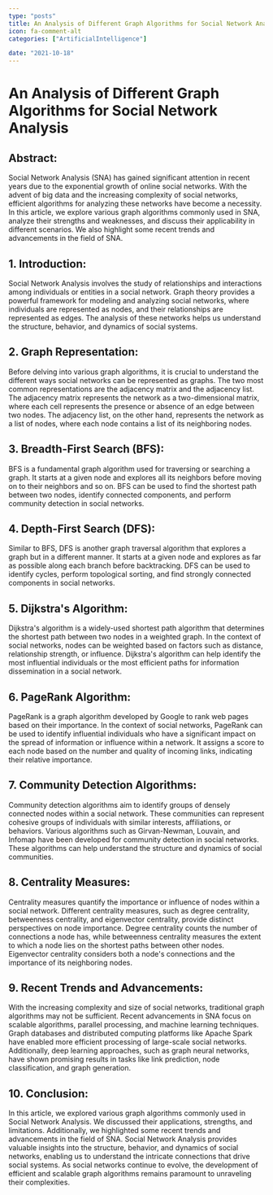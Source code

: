 ```yaml
---
type: "posts"
title: An Analysis of Different Graph Algorithms for Social Network Analysis
icon: fa-comment-alt
categories: ["ArtificialIntelligence"]

date: "2021-10-18"
---
```




# An Analysis of Different Graph Algorithms for Social Network Analysis

## Abstract:
Social Network Analysis (SNA) has gained significant attention in recent years due to the exponential growth of online social networks. With the advent of big data and the increasing complexity of social networks, efficient algorithms for analyzing these networks have become a necessity. In this article, we explore various graph algorithms commonly used in SNA, analyze their strengths and weaknesses, and discuss their applicability in different scenarios. We also highlight some recent trends and advancements in the field of SNA.

## 1. Introduction:
Social Network Analysis involves the study of relationships and interactions among individuals or entities in a social network. Graph theory provides a powerful framework for modeling and analyzing social networks, where individuals are represented as nodes, and their relationships are represented as edges. The analysis of these networks helps us understand the structure, behavior, and dynamics of social systems.

## 2. Graph Representation:
Before delving into various graph algorithms, it is crucial to understand the different ways social networks can be represented as graphs. The two most common representations are the adjacency matrix and the adjacency list. The adjacency matrix represents the network as a two-dimensional matrix, where each cell represents the presence or absence of an edge between two nodes. The adjacency list, on the other hand, represents the network as a list of nodes, where each node contains a list of its neighboring nodes.

## 3. Breadth-First Search (BFS):
BFS is a fundamental graph algorithm used for traversing or searching a graph. It starts at a given node and explores all its neighbors before moving on to their neighbors and so on. BFS can be used to find the shortest path between two nodes, identify connected components, and perform community detection in social networks.

## 4. Depth-First Search (DFS):
Similar to BFS, DFS is another graph traversal algorithm that explores a graph but in a different manner. It starts at a given node and explores as far as possible along each branch before backtracking. DFS can be used to identify cycles, perform topological sorting, and find strongly connected components in social networks.

## 5. Dijkstra's Algorithm:
Dijkstra's algorithm is a widely-used shortest path algorithm that determines the shortest path between two nodes in a weighted graph. In the context of social networks, nodes can be weighted based on factors such as distance, relationship strength, or influence. Dijkstra's algorithm can help identify the most influential individuals or the most efficient paths for information dissemination in a social network.

## 6. PageRank Algorithm:
PageRank is a graph algorithm developed by Google to rank web pages based on their importance. In the context of social networks, PageRank can be used to identify influential individuals who have a significant impact on the spread of information or influence within a network. It assigns a score to each node based on the number and quality of incoming links, indicating their relative importance.

## 7. Community Detection Algorithms:
Community detection algorithms aim to identify groups of densely connected nodes within a social network. These communities can represent cohesive groups of individuals with similar interests, affiliations, or behaviors. Various algorithms such as Girvan-Newman, Louvain, and Infomap have been developed for community detection in social networks. These algorithms can help understand the structure and dynamics of social communities.

## 8. Centrality Measures:
Centrality measures quantify the importance or influence of nodes within a social network. Different centrality measures, such as degree centrality, betweenness centrality, and eigenvector centrality, provide distinct perspectives on node importance. Degree centrality counts the number of connections a node has, while betweenness centrality measures the extent to which a node lies on the shortest paths between other nodes. Eigenvector centrality considers both a node's connections and the importance of its neighboring nodes.

## 9. Recent Trends and Advancements:
With the increasing complexity and size of social networks, traditional graph algorithms may not be sufficient. Recent advancements in SNA focus on scalable algorithms, parallel processing, and machine learning techniques. Graph databases and distributed computing platforms like Apache Spark have enabled more efficient processing of large-scale social networks. Additionally, deep learning approaches, such as graph neural networks, have shown promising results in tasks like link prediction, node classification, and graph generation.

## 10. Conclusion:
In this article, we explored various graph algorithms commonly used in Social Network Analysis. We discussed their applications, strengths, and limitations. Additionally, we highlighted some recent trends and advancements in the field of SNA. Social Network Analysis provides valuable insights into the structure, behavior, and dynamics of social networks, enabling us to understand the intricate connections that drive social systems. As social networks continue to evolve, the development of efficient and scalable graph algorithms remains paramount to unraveling their complexities.